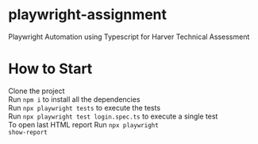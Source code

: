 # playwright-assignment
Playwright Automation using Typescript for Harver Technical Assessment

# How to Start
Clone the project<br>
Run <code>npm i</code> to install all the dependencies<br>
Run <code>npx playwright tests</code> to execute the tests<br>
Run <code>npx playwright test login.spec.ts</code> to execute a single test<br>
To open last HTML report Run <code>npx playwright show-report</code>
